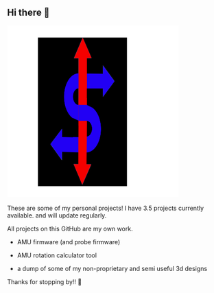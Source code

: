 ## Hi there 👋 
<img src="Sahij Logo.svg" alt="python" width="400" height="400"/>

These are some of my personal projects! 
I have 3.5 projects currently available. 
and will update regularly. 

All projects on this GitHub are my own work. 

- AMU firmware (and probe firmware) 

- AMU rotation calculator tool 

- a dump of some of my non-proprietary and semi useful 3d designs

 Thanks for stopping by!!
 🙌
